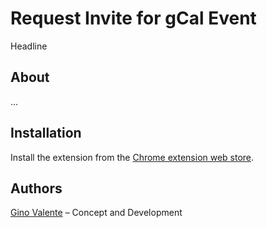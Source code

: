 # Request Invite for gCal Event

Headline
<br />

## About
...

## Installation
Install the extension from the [Chrome extension web store](htttp://# "chrome store install link").
<br />

## Authors
[Gino Valente](https://www.linkedin.com/in/ginovalente "Gino Valente's Linkedin") – Concept and Development
